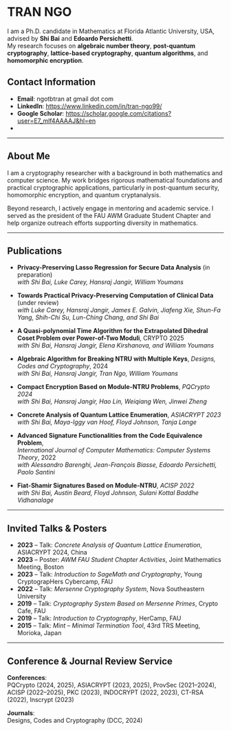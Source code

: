 # TRAN NGO

I am a Ph.D. candidate in Mathematics at Florida Atlantic University, USA, advised by **Shi Bai** and **Edoardo Persichetti**.  
My research focuses on **algebraic number theory**, **post-quantum cryptography**, **lattice-based cryptography**, **quantum algorithms**, and **homomorphic encryption**.


## Contact Information

- **Email**: ngotbtran at gmail dot com
- **LinkedIn**: https://www.linkedin.com/in/tran-ngo99/
- **Google Scholar**: https://scholar.google.com/citations?user=E7_mlf4AAAAJ&hl=en
- 
---

## About Me

I am a cryptography researcher with a background in both mathematics and computer science. My work bridges rigorous mathematical foundations and practical cryptographic applications, particularly in post-quantum security, homomorphic encryption, and quantum cryptanalysis.

Beyond research, I actively engage in mentoring and academic service. I served as the president of the FAU AWM Graduate Student Chapter and help organize outreach efforts supporting diversity in mathematics.

---

## Publications

- **Privacy-Preserving Lasso Regression for Secure Data Analysis** (in preparation)  
  *with Shi Bai, Luke Carey, Hansraj Jangir, William Youmans*

- **Towards Practical Privacy-Preserving Computation of Clinical Data** (under review)  
  *with Luke Carey, Hansraj Jangir, James E. Galvin, Jiafeng Xie, Shun-Fa Yang, Shih-Chi Su, Lun-Ching Chang, and Shi Bai*

- **A Quasi-polynomial Time Algorithm for the Extrapolated Dihedral Coset Problem over Power-of-Two Moduli**, CRYPTO 2025  
  *with Shi Bai, Hansraj Jangir, Elena Kirshanova, and William Youmans*

- **Algebraic Algorithm for Breaking NTRU with Multiple Keys**, *Designs, Codes and Cryptography*, 2024  
  *with Shi Bai, Hansraj Jangir, Tran Ngo, William Youmans*

- **Compact Encryption Based on Module-NTRU Problems**, *PQCrypto 2024*  
  *with Shi Bai, Hansraj Jangir, Hao Lin, Weiqiang Wen, Jinwei Zheng*

- **Concrete Analysis of Quantum Lattice Enumeration**, *ASIACRYPT 2023*  
  *with Shi Bai, Maya-Iggy van Hoof, Floyd Johnson, Tanja Lange*

- **Advanced Signature Functionalities from the Code Equivalence Problem**,  
  *International Journal of Computer Mathematics: Computer Systems Theory*, 2022  
  *with Alessandro Barenghi, Jean-François Biasse, Edoardo Persichetti, Paolo Santini*

- **Fiat-Shamir Signatures Based on Module-NTRU**, *ACISP 2022*  
  *with Shi Bai, Austin Beard, Floyd Johnson, Sulani Kottal Baddhe Vidhanalage*

---

## Invited Talks & Posters

- **2023** – Talk: *Concrete Analysis of Quantum Lattice Enumeration*, ASIACRYPT 2024, China  
- **2023** – Poster: *AWM FAU Student Chapter Activities*, Joint Mathematics Meeting, Boston  
- **2023** – Talk: *Introduction to SageMath and Cryptography*, Young CryptograpHers Cybercamp, FAU  
- **2022** – Talk: *Mersenne Cryptography System*, Nova Southeastern University  
- **2019** – Talk: *Cryptography System Based on Mersenne Primes*, Crypto Cafe, FAU  
- **2019** – Talk: *Introduction to Cryptography*, HerCamp, FAU  
- **2015** – Talk: *Mint – Minimal Termination Tool*, 43rd TRS Meeting, Morioka, Japan

---

## Conference & Journal Review Service

**Conferences**:  
PQCrypto (2024, 2025), ASIACRYPT (2023, 2025), ProvSec (2021–2024), ACISP (2022–2025), PKC (2023), INDOCRYPT (2022, 2023), CT-RSA (2022), Inscrypt (2023)

**Journals**:  
Designs, Codes and Cryptography (DCC, 2024)
